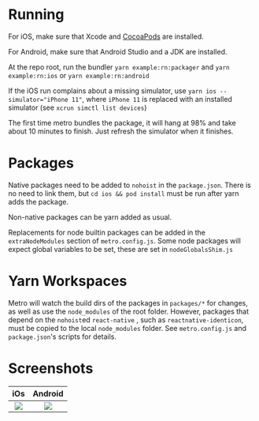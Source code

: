 # Running

For iOS, make sure that Xcode and [CocoaPods](https://cocoapods.org/) are installed.

For Android, make sure that Android Studio and a JDK are installed.

At the repo root, run the bundler `yarn example:rn:packager` and `yarn example:rn:ios` or `yarn example:rn:android`

If the iOS run complains about a missing simulator, use `yarn ios --simulator="iPhone 11"`, where `iPhone 11` is replaced with an installed simulator (see `xcrun simctl list devices`)

The first time metro bundles the package, it will hang at 98% and take about 10 minutes to finish. Just refresh the simulator when it finishes.

# Packages

Native packages need to be added to `nohoist` in the `package.json`. There is no need to link them, but `cd ios && pod install` must be run after yarn adds the package.

Non-native packages can be yarn added as usual.

Replacements for node builtin packages can be added in the `extraNodeModules` section of `metro.config.js`. Some node packages will expect global variables to be set, these are set in `nodeGlobalsShim.js`

# Yarn Workspaces

Metro will watch the build dirs of the packages in `packages/*` for changes, as well as use the `node_modules` of the root folder. However, packages that depend on the `nohoist`ed `react-native` , such as `reactnative-identicon`, must be copied to the local `node_modules` folder. See `metro.config.js` and `package.json`'s scripts for details.

# Screenshots

iOs                         |  Android
:-------------------------:|:-------------------------:
![](https://i.imgur.com/ttYwAMg.png)  |  ![](https://i.imgur.com/axt1X9n.jpg)
